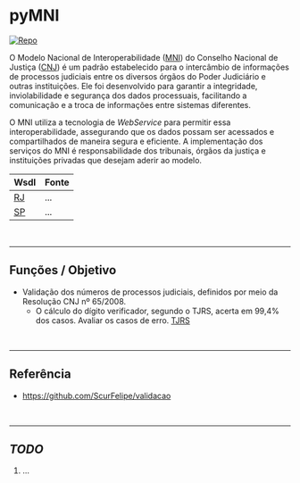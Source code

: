 # pyMNI

[![Repo](https://img.shields.io/badge/GitHub-repo-blue?logo=github&logoColor=f5f5f5)](https://github.com/michelmetran/pyMNI)


O Modelo Nacional de
Interoperabilidade ([MNI](https://www.cnj.jus.br/tecnologia-da-informacao-e-comunicacao/comite-nacional-de-gestao-de-tecnologia-da-informacao-e-comunicacao-do-poder-judiciario/modelo-nacional-de-interoperabilidade/))
do Conselho Nacional de Justiça ([CNJ](https://www.cnj.jus.br/)) é um padrão estabelecido para o intercâmbio de
informações de processos judiciais entre os diversos órgãos do Poder Judiciário e outras instituições. Ele foi
desenvolvido para garantir a integridade, inviolabilidade e segurança dos dados processuais, facilitando a comunicação e
a troca de informações entre sistemas diferentes.

O MNI utiliza a tecnologia de _WebService_ para permitir essa interoperabilidade, assegurando que os dados possam ser
acessados e compartilhados de maneira segura e eficiente. A implementação dos serviços do MNI é responsabilidade dos
tribunais, órgãos da justiça e instituições privadas que desejam aderir ao modelo.

| Wsdl                                                                                      | Fonte |
|-------------------------------------------------------------------------------------------|-------|
| [RJ](https://webserverseguro.tjrj.jus.br/MNI/Servico.svc?wsdl)                            | ...   |
| [SP](https://esaj.tjsp.jus.br/mniws/servico-intercomunicacao-2.2.2/intercomunicacao?wsdl) | ...   |

<br>

---

## Funções / Objetivo

- Validação dos números de processos judiciais, definidos por meio da Resolução CNJ nº 65/2008.
    - O cálculo do dígito verificador, segundo o TJRS, acerta em 99,4% dos casos. Avaliar os casos de
      erro. [TJRS](https://www.cnj.jus.br/wp-content/uploads/2011/02/tjrs.ppt)

<br>

---

## Referência

- https://github.com/ScurFelipe/validacao

<br>

---

## _TODO_

1. ...
